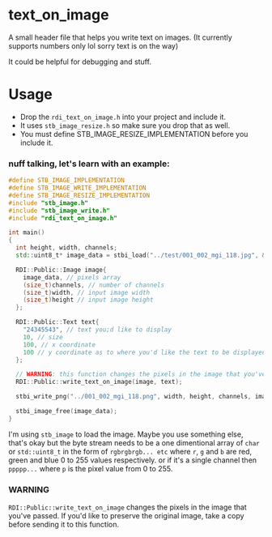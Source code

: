# text_on_image
A small header file that helps you write text on images. (It currently supports numbers only lol sorry text is on the way)

It could be helpful for debugging and stuff.

# Usage
* Drop the `rdi_text_on_image.h` into your project and include it.
* It uses `stb_image_resize.h` so make sure you drop that as well.
* You must define STB_IMAGE_RESIZE_IMPLEMENTATION before you include it.

### nuff talking, let's learn with an example:
```c++
#define STB_IMAGE_IMPLEMENTATION
#define STB_IMAGE_WRITE_IMPLEMENTATION
#define STB_IMAGE_RESIZE_IMPLEMENTATION
#include "stb_image.h"
#include "stb_image_write.h"
#include "rdi_text_on_image.h"

int main()
{
  int height, width, channels;
  std::uint8_t* image_data = stbi_load("../test/001_002_mgi_118.jpg", &width, &height, &channels, 0);

  RDI::Public::Image image{
    image_data, // pixels array
    (size_t)channels, // number of channels
    (size_t)width, // input image width
    (size_t)height // input image height
  };

  RDI::Public::Text text{
    "24345543", // text you;d like to display
    10, // size
    100, // x coordinate
    100 // y coordinate as to where you'd like the text to be displayed on the image
  };

  // WARNING: this function changes the pixels in the image that you've passed
  RDI::Public::write_text_on_image(image, text);

  stbi_write_png("../001_002_mgi_118.png", width, height, channels, image_data, 0);

  stbi_image_free(image_data);
}
```

I'm using `stb_image` to load the image. Maybe you use something else, that's okay but 
the byte stream needs to be a one dimentional array of `char` or `std::uint8_t` in the form of `rgbrgbrgb... etc`
where `r`, `g` and `b` are red, green and blue 0 to 255 values respectively.
or if it's a single channel then `ppppp...` where `p` is the pixel value from 0 to 255.

### WARNING
`RDI::Public::write_text_on_image` changes the pixels in the image that you've passed.
If you'd like to preserve the original image, take a copy before sending it to this function.
